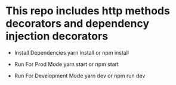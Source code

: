 # This repo includes http methods decorators and dependency injection decorators

- Install Dependencies
yarn install or npm install

- Run For Prod Mode
yarn start or npm start

- Run For Development Mode
yarn dev or npm run dev


